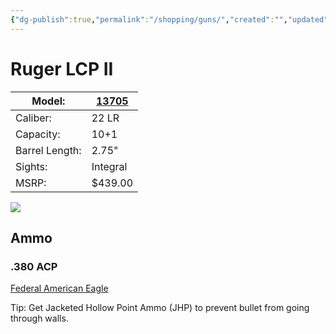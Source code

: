 ```yaml
---
{"dg-publish":true,"permalink":"/shopping/guns/","created":"","updated":""}
---
```



# Ruger LCP II

| Model:         | [13705](https://ruger.com/products/lcpII/specSheets/13705.html)    |
|----------------|----------|
| Caliber:       | 22 LR    |
| Capacity:      | 10+1     |
| Barrel Length: | 2.75"    |
| Sights:        | Integral |
| MSRP:          | $439.00  |

![](https://ruger.com/productImages/13705/detail/1.jpg)

## Ammo

### .380 ACP

[Federal American Eagle](https://www.cheaperthandirt.com/federal-american-eagle-.380-acp-ammunition-95-grain-fmj-980-fps/FC-AMM-3173.html)

Tip: Get Jacketed Hollow Point Ammo (JHP) to prevent bullet from going through walls.